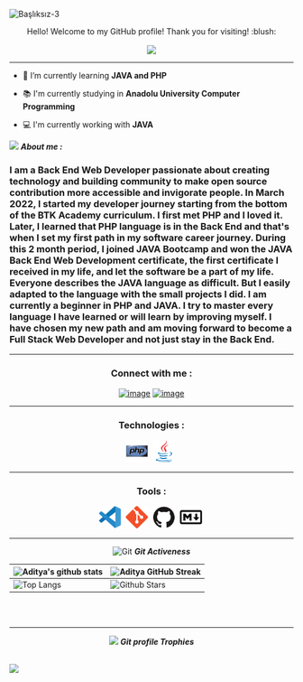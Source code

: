 
![Başlıksız-3](https://user-images.githubusercontent.com/98576037/167194624-f16430da-2a39-46f2-bb4e-3746453e0a8a.png)


<p align="center">
Hello! Welcome to my GitHub profile! Thank you for visiting! :blush:
</p>

<div align="center">
            <a href="https://www.buymeacoffee.com/tuncaydemir" target="_blank" style="display: inline-block;">
                <img
                    src="https://img.shields.io/badge/Donate-Buy%20Me%20A%20Coffee-orange.svg?style=flat-square" 
                    align="center"
                />
            </a></div>


---

- :seedling: I’m currently learning **JAVA and PHP**

- :books: I'm currently studying in **Anadolu University Computer Programming**

- :computer: I'm currently working with **JAVA**


<img src="https://media.giphy.com/media/iY8CRBdQXODJSCERIr/giphy.gif" width="30px">&nbsp;***About me :***

### I am a Back End Web Developer passionate about creating technology and building community to make open source contribution more accessible and invigorate people. In March 2022, I started my developer journey starting from the bottom of the BTK Academy curriculum. I first met PHP and I loved it. Later, I learned that PHP language is in the Back End and that's when I set my first path in my software career journey. During this 2 month period, I joined JAVA Bootcamp and won the JAVA Back End Web Development certificate, the first certificate I received in my life, and let the software be a part of my life. Everyone describes the JAVA language as difficult. But I easily adapted to the language with the small projects I did. I am currently a beginner in PHP and JAVA. I try to master every language I have learned or will learn by improving myself. I have chosen my new path and am moving forward to become a Full Stack Web Developer and not just stay in the Back End.

---

<h3 align="center">Connect with me :</h3>
<div align="center">

[![image](https://img.shields.io/badge/LinkedIn-0077B5?style=flat-square&logo=linkedin&logoColor=white)](https://www.linkedin.com/in/tuncaydemr/)
[![image](https://img.shields.io/badge/Gmail-D14836?style=flat-square&logo=gmail&logoColor=white)](mailto:tuncaydemir682@gmail.com)
  </div>
  
---

<h3 align="center">Technologies :</h3>

<p align="center"> 
  
  <a> 
    <img src="https://github.com/devicons/devicon/blob/master/icons/php/php-original.svg" title="PHP" alt="PHP" width="40" height="40"/>&nbsp; 
  </a>
  
  <a> 
    <img src="https://github.com/devicons/devicon/blob/master/icons/java/java-original.svg" title="JAVA" alt="JAVA" width="40" height="40"/>&nbsp;
  </a>
</p>

---

<h3 align="center">Tools :</h3>

<p align="center"> 
  
<a>
  <img src="https://github.com/devicons/devicon/blob/master/icons/vscode/vscode-original.svg" title="Visual Studio Code" alt="Visual Studio Code" width="40" height="40"/>&nbsp;
  </a>

 <a>
  <img src="https://github.com/devicons/devicon/blob/master/icons/git/git-original.svg" title="Git" alt="Git" width="40" height="40"/>&nbsp;
   </a>
  
 <a> 
  <img src="https://github.com/devicons/devicon/blob/master/icons/github/github-original.svg" title="Github" alt="Github" width="40" height="40"/>&nbsp;
   </a>
  
 <a> 
  <img src="https://github.com/devicons/devicon/blob/master/icons/markdown/markdown-original.svg" title="Markdown" alt="Markdown" width="40" height="40"/>&nbsp;
</a>

---

<p align="center">
 <img src="https://media.giphy.com/media/W5eoZHPpUx9sapR0eu/giphy.gif" width="30px" alt="Git"/>&nbsp;<i><b>Git Activeness</b></i></p>
 
| ![Aditya's github stats](https://github-readme-stats.vercel.app/api?username=Fogo9&show_icons=true&theme=tokyonight) | ![Aditya GitHub Streak](https://github-readme-streak-stats.herokuapp.com/?user=Fogo9&theme=tokyonight) |
| --- | --- |
| ![Top Langs](https://github-readme-stats.vercel.app/api/top-langs/?username=Fogo9&theme=tokyonight) | ![Github Stars](https://github-readme-stats.vercel.app/api?username=Fogo9&show_icons=true&locale=en&count_private=true&hide_rank=true&custom_title=My%20GitHub%20Stats&disable_animations=true&theme=tokyonight) |

<br><br>


<hr>


<p align="center"><img src="https://media.giphy.com/media/QaMcXSekUWx7aogAUr/giphy.gif" width="30" />&nbsp;<i><b>Git profile Trophies</b></i></p><br>
<img src="https://github-profile-trophy.vercel.app/?username=Fogo9&theme=juicyfresh&no-bg=true" />


